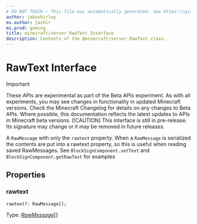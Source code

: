 ```yaml
---
# DO NOT TOUCH — This file was automatically generated. See https://github.com/mojang/minecraftapidocsgenerator to modify descriptions, examples, etc.
author: jakeshirley
ms.author: jashir
ms.prod: gaming
title: minecraft/server.RawText Interface
description: Contents of the @minecraft/server.RawText class.
---
```

# RawText Interface
>[!IMPORTANT]
>These APIs are experimental as part of the Beta APIs experiment. As with all experiments, you may see changes in functionality in updated Minecraft versions. Check the Minecraft Changelog for details on any changes to Beta APIs. Where possible, this documentation reflects the latest updates to APIs in Minecraft beta versions.
> [!CAUTION]
> This interface is still in pre-release.  Its signature may change or it may be removed in future releases.

A `RawMessage` with only the `rawtext` property. When a `RawMessage` is serialized the contents are put into a rawtext property, so this is useful when reading saved RawMessages. See `BlockSignComponent.setText` and `BlockSignComponent.getRawText` for examples

## Properties

### **rawtext**
`rawtext?: RawMessage[];`

Type: [*RawMessage*](RawMessage.md)[]

